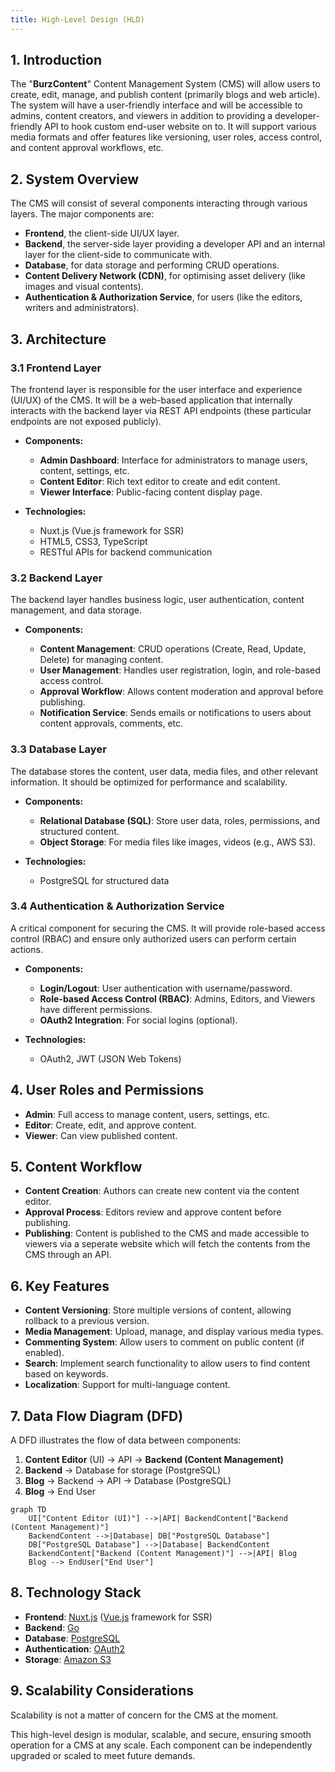 ```yaml
---
title: High-Level Design (HLD)
---
```


## 1. Introduction

The "**BurzContent**" Content Management System (CMS) will allow users to
create, edit, manage, and publish content (primarily blogs and web article). The
system will have a user-friendly interface and will be accessible to admins,
content creators, and viewers in addition to providing a developer-friendly API
to hook custom end-user website on to. It will support various media formats and
offer features like versioning, user roles, access control, and content approval
workflows, etc.

## 2. System Overview

The CMS will consist of several components interacting through various layers.
The major components are:

- **Frontend**, the client-side UI/UX layer.
- **Backend**, the server-side layer providing a developer API and an internal
  layer for the client-side to communicate with.
- **Database**, for data storage and performing CRUD operations.
- **Content Delivery Network (CDN)**, for optimising asset delivery (like images
  and visual contents).
- **Authentication & Authorization Service**, for users (like the editors,
  writers and administrators).

## 3. Architecture

### 3.1 Frontend Layer

The frontend layer is responsible for the user interface and experience (UI/UX)
of the CMS. It will be a web-based application that internally interacts with
the backend layer via REST API endpoints (these particular endpoints are not
exposed publicly).

- **Components:**

  - **Admin Dashboard**: Interface for administrators to manage users, content,
    settings, etc.
  - **Content Editor**: Rich text editor to create and edit content.
  - **Viewer Interface**: Public-facing content display page.

- **Technologies:**
  - Nuxt.js (Vue.js framework for SSR)
  - HTML5, CSS3, TypeScript
  - RESTful APIs for backend communication

### 3.2 Backend Layer

The backend layer handles business logic, user authentication, content
management, and data storage.

- **Components:**

  - **Content Management**: CRUD operations (Create, Read, Update, Delete) for
    managing content.
  - **User Management**: Handles user registration, login, and role-based access
    control.
  - **Approval Workflow**: Allows content moderation and approval before
    publishing.
  - **Notification Service**: Sends emails or notifications to users about
    content approvals, comments, etc.

### 3.3 Database Layer

The database stores the content, user data, media files, and other relevant
information. It should be optimized for performance and scalability.

- **Components:**

  - **Relational Database (SQL)**: Store user data, roles, permissions, and
    structured content.
  - **Object Storage**: For media files like images, videos (e.g., AWS S3).

- **Technologies:**
  - PostgreSQL for structured data

### 3.4 Authentication & Authorization Service

A critical component for securing the CMS. It will provide role-based access
control (RBAC) and ensure only authorized users can perform certain actions.

- **Components:**

  - **Login/Logout**: User authentication with username/password.
  - **Role-based Access Control (RBAC)**: Admins, Editors, and Viewers have
    different permissions.
  - **OAuth2 Integration**: For social logins (optional).

- **Technologies:**
  - OAuth2, JWT (JSON Web Tokens)

## 4. User Roles and Permissions

- **Admin**: Full access to manage content, users, settings, etc.
- **Editor**: Create, edit, and approve content.
- **Viewer**: Can view published content.

## 5. Content Workflow

- **Content Creation**: Authors can create new content via the content editor.
- **Approval Process**: Editors review and approve content before publishing.
- **Publishing**: Content is published to the CMS and made accessible to viewers
  via a seperate website which will fetch the contents from the CMS through an
  API.

## 6. Key Features

- **Content Versioning**: Store multiple versions of content, allowing rollback
  to a previous version.
- **Media Management**: Upload, manage, and display various media types.
- **Commenting System**: Allow users to comment on public content (if enabled).
- **Search**: Implement search functionality to allow users to find content
  based on keywords.
- **Localization**: Support for multi-language content.

## 7. Data Flow Diagram (DFD)

A DFD illustrates the flow of data between components:

1. **Content Editor** (UI) -> API -> **Backend (Content Management)**
2. **Backend** -> Database for storage (PostgreSQL)
3. **Blog** -> Backend -> API -> Database (PostgreSQL)
4. **Blog** -> End User

```mermaid
graph TD
    UI["Content Editor (UI)"] -->|API| BackendContent["Backend (Content Management)"]
    BackendContent -->|Database| DB["PostgreSQL Database"]
    DB["PostgreSQL Database"] -->|Database| BackendContent
    BackendContent["Backend (Content Management)"] -->|API| Blog
    Blog --> EndUser["End User"]
```

## 8. Technology Stack

- **Frontend**: [Nuxt.js](https://nuxt.com) ([Vue.js](https://vuejs.org)
  framework for SSR)
- **Backend**: [Go](https://go.dev)
- **Database**: [PostgreSQL](https://www.postgresql.org)
- **Authentication**: [OAuth2](https://oauth.net/2)
- **Storage**: [Amazon S3](https://aws.amazon.com/s3)

## 9. Scalability Considerations

Scalability is not a matter of concern for the CMS at the moment.

This high-level design is modular, scalable, and secure, ensuring smooth
operation for a CMS at any scale. Each component can be independently upgraded
or scaled to meet future demands.

